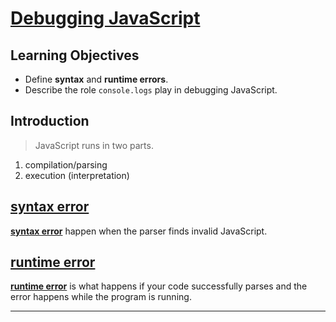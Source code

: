 # [Debugging JavaScript](https://login.codingdojo.com/m/754/16713/124465)

## Learning Objectives

- Define __syntax__ and __runtime errors__.
- Describe the role `console.logs` play in debugging JavaScript.

## Introduction

>JavaScript runs in two parts.

1. compilation/parsing
1. execution (interpretation)

## [syntax error]

__[syntax error]__  happen when the parser finds invalid JavaScript.


## [runtime error]

__[runtime error]__  is what happens if your code successfully parses and the error happens while the program is running.




---

[syntax error]: https://developer.mozilla.org/en-US/docs/Glossary/Syntax_error
[syntax error]: https://developer.mozilla.org/en-US/docs/Glossary/Runtime_error
[runtime error]: https://en.wikipedia.org/wiki/Execution_(computing)#Runtime
[errors]: https://developer.mozilla.org/en-US/docs/Web/JavaScript/Reference/Errors
